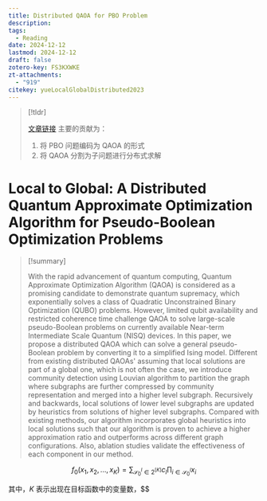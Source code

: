 ```yaml
---
title: Distributed QAOA for PBO Problem
description: 
tags:
  - Reading
date: 2024-12-12
lastmod: 2024-12-12
draft: false
zotero-key: FS3KXWKE
zt-attachments:
  - "919"
citekey: yueLocalGlobalDistributed2023
---
```

> [!tldr]
> 
> [文章链接](http://arxiv.org/abs/2310.05062)
> 主要的贡献为：
> 1.  将 PBO 问题编码为 QAOA 的形式
> 2. 将 QAOA 分割为子问题进行分布式求解
>  
# Local to Global: A Distributed Quantum Approximate Optimization Algorithm for Pseudo-Boolean Optimization Problems

> [!summary] 
> 
> With the rapid advancement of quantum computing, Quantum Approximate Optimization Algorithm (QAOA) is considered as a promising candidate to demonstrate quantum supremacy, which exponentially solves a class of Quadratic Unconstrained Binary Optimization (QUBO) problems. However, limited qubit availability and restricted coherence time challenge QAOA to solve large-scale pseudo-Boolean problems on currently available Near-term Intermediate Scale Quantum (NISQ) devices. In this paper, we propose a distributed QAOA which can solve a general pseudo-Boolean problem by converting it to a simplified Ising model. Different from existing distributed QAOAs' assuming that local solutions are part of a global one, which is not often the case, we introduce community detection using Louvian algorithm to partition the graph where subgraphs are further compressed by community representation and merged into a higher level subgraph. Recursively and backwards, local solutions of lower level subgraphs are updated by heuristics from solutions of higher level subgraphs. Compared with existing methods, our algorithm incorporates global heuristics into local solutions such that our algorithm is proven to achieve a higher approximation ratio and outperforms across different graph configurations. Also, ablation studies validate the effectiveness of each component in our method.


$$
f_0(x_1, x_2, \dots, x_K) = \sum_{\mathcal{S}_0^l \in 2^{[K]}}c_l\prod_{i \in \mathcal{S}^l_0 }x_i
$$

其中，$K$ 表示出现在目标函数中的变量数，$$